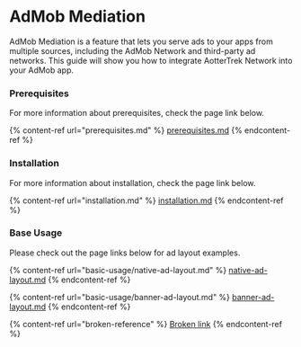 # AdMob Mediation

AdMob Mediation is a feature that lets you serve ads to your apps from multiple sources, including the AdMob Network and third-party ad networks. This guide will show you how to integrate AotterTrek Network into your AdMob app.

### Prerequisites <a href="#prerequisites" id="prerequisites"></a>

For more information about prerequisites, check the page link below.

{% content-ref url="prerequisites.md" %}
[prerequisites.md](prerequisites.md)
{% endcontent-ref %}

### Installation

For more information about installation, check the page link below.

{% content-ref url="installation.md" %}
[installation.md](installation.md)
{% endcontent-ref %}

### Base Usage

Please check out the page links below for ad layout examples.

{% content-ref url="basic-usage/native-ad-layout.md" %}
[native-ad-layout.md](basic-usage/native-ad-layout.md)
{% endcontent-ref %}

{% content-ref url="basic-usage/banner-ad-layout.md" %}
[banner-ad-layout.md](basic-usage/banner-ad-layout.md)
{% endcontent-ref %}

{% content-ref url="broken-reference" %}
[Broken link](broken-reference)
{% endcontent-ref %}

